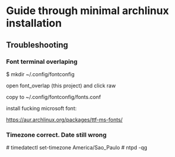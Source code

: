 # Guide through minimal archlinux installation


## Troubleshooting

### Font terminal overlaping
$ mkdir ~/.config/fontconfig

open font_overlap (this project) and click raw

copy to ~/.config/fontconfig/fonts.conf

install fucking microsoft font:

https://aur.archlinux.org/packages/ttf-ms-fonts/

### Timezone correct. Date still wrong

\# timedatectl set-timezone America/Sao_Paulo
\#  ntpd -qg
